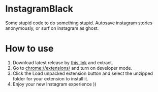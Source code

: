 # InstagramBlack
Some stupid code to do something stupid.
Autosave instagram stories anonymously, or surf on instagram as ghost.

# How to use
1. Download latest release by [this link](https://github.com/alperssl/InstagramBlack/releases/download/1.0/InstagramBlack1V0.rar) and extract.
2. Go to [chrome://extensions/](chrome://extensions/) and turn on developer mode.
3. Click the Load unpacked extension button and select the unzipped folder for your extension to install it.
4. Enjoy your new Instagram experience ))
